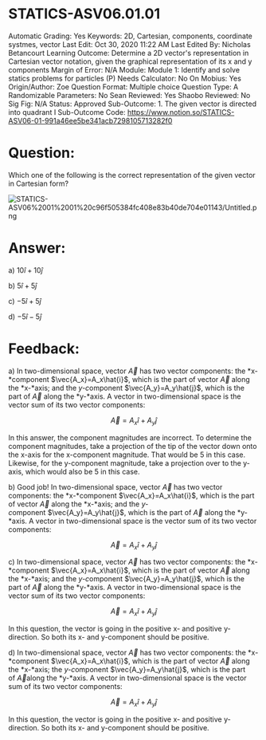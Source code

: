 # STATICS-ASV06.01.01

Automatic Grading: Yes
Keywords: 2D, Cartesian, components, coordinate systmes, vector
Last Edit: Oct 30, 2020 11:22 AM
Last Edited By: Nicholas Betancourt
Learning Outcome: Determine a 2D vector's representation in Cartesian vector notation, given the graphical representation of its x and y components
Margin of Error: N/A
Module: Module 1: Identify and solve statics problems for particles (P)
Needs Calculator: No
On Mobius: Yes
Origin/Author: Zoe
Question Format: Multiple choice
Question Type: A
Randomizable Parameters: No
Sean Reviewed: Yes
Shaobo Reviewed: No
Sig Fig: N/A
Status: Approved
Sub-Outcome: 1. The given vector is directed into quadrant I
Sub-Outcome Code: https://www.notion.so/STATICS-ASV06-01-991a46ee5be341acb7298105713282f0

# Question:

Which one of the following is the correct representation of the given vector in Cartesian form?

![STATICS-ASV06%2001%2001%20c96f505384fc408e83b40de704e01143/Untitled.png](STATICS-ASV06%2001%2001%20c96f505384fc408e83b40de704e01143/Untitled.png)

# Answer:

a) $10\hat{i}+10\hat{j}$

b) $5\hat{i}+5\hat{j}$

c) $-5\hat{i}+5\hat{j}$

d) $-5\hat{i}-5\hat{j}$

# Feedback:

a) In two-dimensional space, vector $\vec{A}$ has two vector components: the *x-*component $\vec{A_x}=A_x\hat{i}$, which is the part of vector $\vec{A}$ along the *x-*axis; and the *y-c*omponent $\vec{A_y}=A_y\hat{j}$, which is the part of $\vec{A}$ along the *y-*axis. A vector in two-dimensional space is the vector sum of its two vector components:

$$\vec{A}=A_x\hat{i}+A_y\hat{j}$$

In this answer, the component magnitudes are incorrect.  To determine the component magnitudes, take a projection of the tip of the vector down onto the x-axis for the x-component magnitude.  That would be 5 in this case.  Likewise, for the y-component magnitude, take a projection over to the y-axis, which would also be 5 in this case.   

b) Good job! In two-dimensional space, vector $\vec{A}$ has two vector components: the *x-*component $\vec{A_x}=A_x\hat{i}$, which is the part of vector $\vec{A}$ along the *x-*axis; and the *y-c*omponent $\vec{A_y}=A_y\hat{j}$, which is the part of $\vec{A}$ along the *y-*axis. A vector in two-dimensional space is the vector sum of its two vector components:

$$\vec{A}=A_x\hat{i}+A_y\hat{j}$$

c) In two-dimensional space, vector $\vec{A}$ has two vector components: the *x-*component $\vec{A_x}=A_x\hat{i}$, which is the part of vector $\vec{A}$ along the *x-*axis; and the *y-c*omponent $\vec{A_y}=A_y\hat{j}$, which is the part of $\vec{A}$ along the *y-*axis. A vector in two-dimensional space is the vector sum of its two vector components:

$$\vec{A}=A_x\hat{i}+A_y\hat{j}$$

In this question, the vector is going in the positive x- and positive y-direction. So both its x- and y-component should be positive.   

d) In two-dimensional space, vector $\vec{A}$ has two vector components: the *x-*component $\vec{A_x}=A_x\hat{i}$, which is the part of vector $\vec{A}$ along the *x-*axis; the *y-c*omponent $\vec{A_y}=A_y\hat{j}$, which is the part of $\vec{A}$along the *y-*axis. A vector in two-dimensional space is the vector sum of its two vector components:

$$\vec{A}=A_x\hat{i}+A_y\hat{j}$$

In this question, the vector is going in the positive x- and positive y-direction. So both its x- and y-component should be positive.